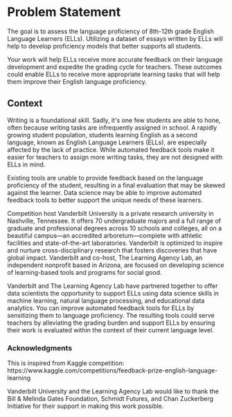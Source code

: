 <h1>Problem Statement</h1>
The goal is to assess the language proficiency of 8th-12th grade English Language Learners (ELLs). Utilizing a dataset of essays written by ELLs will help to develop proficiency models that better supports all students.

Your work will help ELLs receive more accurate feedback on their language development and expedite the grading cycle for teachers. These outcomes could enable ELLs to receive more appropriate learning tasks that will help them improve their English language proficiency.

<h2>Context</h2>
Writing is a foundational skill. Sadly, it's one few students are able to hone, often because writing tasks are infrequently assigned in school. A rapidly growing student population, students learning English as a second language, known as English Language Learners (ELLs), are especially affected by the lack of practice. While automated feedback tools make it easier for teachers to assign more writing tasks, they are not designed with ELLs in mind.

Existing tools are unable to provide feedback based on the language proficiency of the student, resulting in a final evaluation that may be skewed against the learner. Data science may be able to improve automated feedback tools to better support the unique needs of these learners.

Competition host Vanderbilt University is a private research university in Nashville, Tennessee. It offers 70 undergraduate majors and a full range of graduate and professional degrees across 10 schools and colleges, all on a beautiful campus—an accredited arboretum—complete with athletic facilities and state-of-the-art laboratories. Vanderbilt is optimized to inspire and nurture cross-disciplinary research that fosters discoveries that have global impact. Vanderbilt and co-host, The Learning Agency Lab, an independent nonprofit based in Arizona, are focused on developing science of learning-based tools and programs for social good.

Vanderbilt and The Learning Agency Lab have partnered together to offer data scientists the opportunity to support ELLs using data science skills in machine learning, natural language processing, and educational data analytics. You can improve automated feedback tools for ELLs by sensitizing them to language proficiency. The resulting tools could serve teachers by alleviating the grading burden and support ELLs by ensuring their work is evaluated within the context of their current language level.

<h3>Acknowledgments</h3>
This is inspired from Kaggle competition: https://www.kaggle.com/competitions/feedback-prize-english-language-learning

Vanderbilt University and the Learning Agency Lab would like to thank the Bill & Melinda Gates Foundation, Schmidt Futures, and Chan Zuckerberg Initiative for their support in making this work possible.

